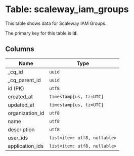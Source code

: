 # Table: scaleway_iam_groups

This table shows data for Scaleway IAM Groups.

The primary key for this table is **id**.

## Columns

| Name          | Type          |
| ------------- | ------------- |
|_cq_id|`uuid`|
|_cq_parent_id|`uuid`|
|id (PK)|`utf8`|
|created_at|`timestamp[us, tz=UTC]`|
|updated_at|`timestamp[us, tz=UTC]`|
|organization_id|`utf8`|
|name|`utf8`|
|description|`utf8`|
|user_ids|`list<item: utf8, nullable>`|
|application_ids|`list<item: utf8, nullable>`|
